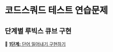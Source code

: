 # 코드스쿼드 테스트 연습문제

## 단계별 루빅스 큐브 구현

🔗 [**1단계:** 단어 밀어내기 구현하기](https://github.com/sarangdaddy/codesquad-practice/tree/step-1)
